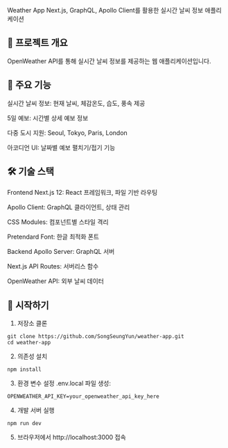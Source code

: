 Weather App
Next.js, GraphQL, Apollo Client를 활용한 실시간 날씨 정보 애플리케이션

## 🌟 프로젝트 개요
OpenWeather API를 통해 실시간 날씨 정보를 제공하는 웹 애플리케이션입니다.

## 🚀 주요 기능
실시간 날씨 정보: 현재 날씨, 체감온도, 습도, 풍속 제공

5일 예보: 시간별 상세 예보 정보

다중 도시 지원: Seoul, Tokyo, Paris, London

아코디언 UI: 날짜별 예보 펼치기/접기 기능

## 🛠️ 기술 스택
Frontend
Next.js 12: React 프레임워크, 파일 기반 라우팅

Apollo Client: GraphQL 클라이언트, 상태 관리

CSS Modules: 컴포넌트별 스타일 격리

Pretendard Font: 한글 최적화 폰트

Backend
Apollo Server: GraphQL 서버

Next.js API Routes: 서버리스 함수

OpenWeather API: 외부 날씨 데이터

## 🚀 시작하기

1. 저장소 클론
   
```
git clone https://github.com/SongSeungYun/weather-app.git
cd weather-app
```

2. 의존성 설치
   
```
npm install
```

3. 환경 변수 설정
.env.local 파일 생성:

```
OPENWEATHER_API_KEY=your_openweather_api_key_here
```

4. 개발 서버 실행
```
npm run dev
```

5. 브라우저에서 http://localhost:3000 접속
